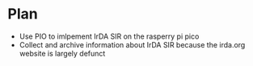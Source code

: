 # Plan
- Use PIO to imlpement IrDA SIR on the rasperry pi pico
- Collect and archive information about IrDA SIR because the irda.org website is largely defunct
